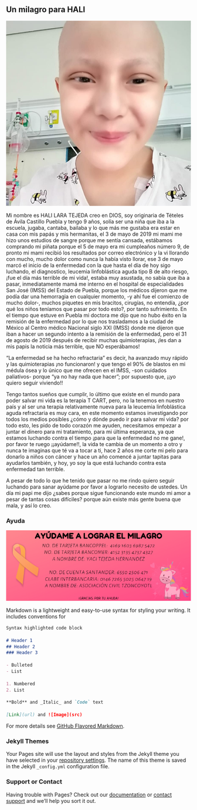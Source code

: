 ## Un milagro para HALI

![Image](https://github.com/robledokari/unmilagroparahali/blob/master/Hali.jpg)

Mi nombre es HALI LARA TEJEDA creo en DIOS, soy originaria de Tételes de Ávila Castillo Puebla y tengo 9 años, solía ser una niña que iba a la escuela, jugaba, cantaba, bailaba y lo que más me gustaba era estar en casa con mis papás y mis hermanitas, el 3 de mayo de 2019 mi mami me hizo unos estudios de sangre porque me sentía cansada, estábamos comprando mi piñata porque el 5 de mayo era mi cumpleaños número 9, de pronto mi mami recibió los resultados por correo electrónico y la vi llorando con mucho, mucho dolor como nunca la había visto llorar, ese 3 de mayo marcó el inicio de la enfermedad con la que hasta el día de hoy sigo luchando, el diagnostico, leucemia linfoblástica aguda tipo B de alto riesgo, ¡fue el día más terrible de mi vida!, estaba muy asustada, no sabía que iba a pasar, inmediatamente mamá me interno en el hospital de especialidades San José (IMSS) del Estado de Puebla, porque los médicos dijeron que me podía dar una hemorragia en cualquier momento, -y ahí fue el comienzo de mucho dolor-, muchos piquetes en mis bracitos, cirugías, no entendía, ¿por qué los niños teníamos que pasar por todo esto?, por tanto sufrimiento. En el tiempo que estuve en Puebla mi doctora me dijo que no hubo éxito en la remisión de la enfermedad por lo que nos trasladamos a la ciudad de México al Centro médico Nacional siglo XXI (IMSS) donde me dijeron que iban a hacer un segundo intento a la remisión de la enfermedad, pero el 31 de agosto de 2019 después de recibir muchas quimioterapias, ¡les dan a mis papis la noticia más terrible, que NO esperábamos! 

“La enfermedad se ha hecho refractaria” es decir, ha avanzado muy rápido y las quimioterapias ¡no funcionaron! y que tengo el 90% de blastos en mi médula ósea y lo único que me ofrecen en el IMSS, -son cuidados paliativos- porque “ya no hay nada que hacer”; por supuesto que, ¡¡yo quiero seguir viviendo!! 

Tengo tantos sueños que cumplir, lo último que existe en el mundo para poder salvar mi vida es la terapia T CART, pero, no la tenemos en nuestro país y al ser una terapia relativamente nueva para la leucemia linfoblástica aguda refractaria es muy cara, en este momento estamos investigando por todos los medios posibles ¿cómo y dónde puedo ir para salvar mi vida? por todo esto, les pido de todo corazón me ayuden, necesitamos empezar a juntar el dinero para mi tratamiento, para mi última esperanza, ya que estamos luchando contra el tiempo ¡para que la enfermedad no me gane!, por favor te ruego ¡¡ayúdame!!, la vida te cambia de un momento a otro y nunca te imaginas que té va a tocar a ti, hace 2 años me corte mi pelo para donarlo a niños con cáncer y hace un año comencé a juntar tapitas para ayudarlos también, y hoy, yo soy la que está luchando contra esta enfermedad tan terrible.

A pesar de todo lo que he tenido que pasar no me rindo quiero seguir luchando para sanar ayúdame por favor a lograrlo necesito de ustedes. Un día mi papi me dijo ¿sabes porque sigue funcionando este mundo mi amor a pesar de tantas cosas difíciles? porque aún existe más gente buena que mala, y así lo creo.

### Ayuda

![Image](https://github.com/robledokari/unmilagroparahali/blob/master/AyudaHali.png)



Markdown is a lightweight and easy-to-use syntax for styling your writing. It includes conventions for

```markdown
Syntax highlighted code block

# Header 1
## Header 2
### Header 3

- Bulleted
- List

1. Numbered
2. List

**Bold** and _Italic_ and `Code` text

[Link](url) and ![Image](src)
```

For more details see [GitHub Flavored Markdown](https://guides.github.com/features/mastering-markdown/).

### Jekyll Themes

Your Pages site will use the layout and styles from the Jekyll theme you have selected in your [repository settings](https://github.com/robledokari/unmilagroparahali/settings). The name of this theme is saved in the Jekyll `_config.yml` configuration file.

### Support or Contact

Having trouble with Pages? Check out our [documentation](https://help.github.com/categories/github-pages-basics/) or [contact support](https://github.com/contact) and we’ll help you sort it out.
